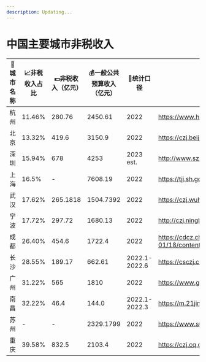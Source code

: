 ```yaml
---
description: Updating...
---
```


# 中国主要城市非税收入

<table data-full-width="true"><thead><tr><th>🌆城市名称</th><th>📈非税收入占比</th><th>💵非税收入（亿元）</th><th>💰一般公共预算收入（亿元）</th><th>📅统计口径</th><th data-type="content-ref">🌐数据来源</th></tr></thead><tbody><tr><td>杭州</td><td>11.46%</td><td>280.76</td><td>2450.61</td><td>2022</td><td><a href="https://www.hangzhou.gov.cn/art/2023/3/15/art_1229721132_7628.html">https://www.hangzhou.gov.cn/art/2023/3/15/art_1229721132_7628.html</a></td></tr><tr><td>北京</td><td>13.32%</td><td>419.6</td><td>3150.9</td><td>2022</td><td><a href="https://czj.beijing.gov.cn/zwxx/czsj/czyjs/202308/t20230817_3224425.html">https://czj.beijing.gov.cn/zwxx/czsj/czyjs/202308/t20230817_3224425.html</a></td></tr><tr><td>深圳</td><td>15.94%</td><td>678</td><td>4253</td><td>2023 est.</td><td><a href="http://www.sz.gov.cn/zfgb/2023/gb1278/content/post_10484117.html">http://www.sz.gov.cn/zfgb/2023/gb1278/content/post_10484117.html</a></td></tr><tr><td>上海</td><td>16.5%</td><td>-</td><td>7608.19</td><td>2022</td><td><a href="https://tjj.sh.gov.cn/tjgb/20230317/6bb2cf0811ab41eb8ae397c8f8577e00.html">https://tjj.sh.gov.cn/tjgb/20230317/6bb2cf0811ab41eb8ae397c8f8577e00.html</a></td></tr><tr><td>武汉</td><td>17.62%</td><td>265.1818</td><td>1504.7392</td><td>2022</td><td><a href="https://czj.wuhan.gov.cn/FBJD/XXGKML/CZGK/CZYJS/202301/P020230116366678195118.pdf">https://czj.wuhan.gov.cn/FBJD/XXGKML/CZGK/CZYJS/202301/P020230116366678195118.pdf</a></td></tr><tr><td>宁波</td><td>17.72%</td><td>297.72</td><td>1680.13</td><td>2022</td><td><a href="http://czj.ningbo.gov.cn/art/2023/1/13/art_1229029204_58885277.html">http://czj.ningbo.gov.cn/art/2023/1/13/art_1229029204_58885277.html</a></td></tr><tr><td>成都</td><td>26.40%</td><td>454.6</td><td>1722.4</td><td>2022</td><td><a href="https://cdcz.chengdu.gov.cn/cdsczj/c116726/2023-01/18/content_ca703fba2d3647a2b746ff593d55ade3.shtml">https://cdcz.chengdu.gov.cn/cdsczj/c116726/2023-01/18/content_ca703fba2d3647a2b746ff593d55ade3.shtml</a></td></tr><tr><td>长沙</td><td>28.55%</td><td>189.17</td><td>662.61</td><td>2022.1-2022.6</td><td><a href="https://csczj.changsha.gov.cn/zwgk/ysgl/202208/t20220812_10733010.html">https://csczj.changsha.gov.cn/zwgk/ysgl/202208/t20220812_10733010.html</a></td></tr><tr><td>广州</td><td>31.22%</td><td>565</td><td>1810</td><td>2022</td><td><a href="https://www.gz.gov.cn/attachment/7/7224/7224599/8770018.pdf">https://www.gz.gov.cn/attachment/7/7224/7224599/8770018.pdf</a></td></tr><tr><td>南昌</td><td>32.22%</td><td>46.4</td><td>144.0</td><td>2022.1-2022.3</td><td><a href="https://m.21jingji.com/article/20220406/herald/791e68b550c137fdf515b0b6ae177525.html">https://m.21jingji.com/article/20220406/herald/791e68b550c137fdf515b0b6ae177525.html</a></td></tr><tr><td>苏州</td><td>-</td><td>-</td><td>2329.1799</td><td>2022</td><td><a href="https://www.suzhou.gov.cn/szsrmzf/czyjsbg/202302/5d02750d522845af92774e937f2b1f1e.shtml">https://www.suzhou.gov.cn/szsrmzf/czyjsbg/202302/5d02750d522845af92774e937f2b1f1e.shtml</a></td></tr><tr><td>重庆</td><td>39.58%</td><td>832.5</td><td>2103.4</td><td>2022</td><td><a href="https://czj.cq.gov.cn/zwgk_268/fdzdgknr/ysjs/yszx/202301/t20230131_11551348_wap.html">https://czj.cq.gov.cn/zwgk_268/fdzdgknr/ysjs/yszx/202301/t20230131_11551348_wap.html</a></td></tr></tbody></table>
